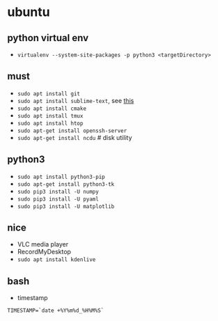 # ubuntu

## python virtual env
* `virtualenv --system-site-packages -p python3 <targetDirectory>`

## must
* `sudo apt install git`
* `sudo apt install sublime-text`, see [this](https://www.sublimetext.com/docs/3/linux_repositories.html)
* `sudo apt install cmake`
* `sudo apt install tmux`
* `sudo apt install htop`
* `sudo apt-get install openssh-server`
* `sudo apt-get install ncdu` # disk utility

## python3
* `sudo apt install python3-pip`
* `sudo apt-get install python3-tk`
* `sudo pip3 install -U numpy`
* `sudo pip3 install -U pyaml`
* `sudo pip3 install -U matplotlib`

## nice
* VLC media player
* RecordMyDesktop
* `sudo apt install kdenlive`

## bash
* timestamp
```
TIMESTAMP=`date +%Y%m%d_%H%M%S`
```
